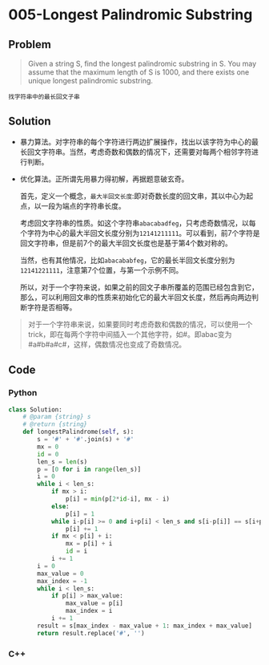 # 005-Longest Palindromic Substring

## Problem

> Given a string S, find the longest palindromic substring in S. You may assume that the maximum length of S is 1000, and there exists one unique longest palindromic substring.

	找字符串中的最长回文子串

## Solution

- 暴力算法。对字符串的每个字符进行两边扩展操作，找出以该字符为中心的最长回文字符串。当然，考虑奇数和偶数的情况下，还需要对每两个相邻字符进行判断。
- 优化算法。正所谓先用暴力得初解，再据题意破玄奇。

	首先，定义一个概念，`最大半回文长度`:即对奇数长度的回文串，其以中心为起点，以一段为端点的字符串长度。

	考虑回文字符串的性质。如这个字符串`abacabadfeg`，只考虑奇数情况，以每个字符为中心的最大半回文长度分别为`12141211111`。可以看到，前7个字符是回文字符串，但是前7个的最大半回文长度也是基于第4个数对称的。
	
	当然，也有其他情况，比如`abacababfeg`，它的最长半回文长度分别为`12141221111`，注意第7个位置，与第一个示例不同。
	
	所以，对于一个字符来说，如果之前的回文子串所覆盖的范围已经包含到它，那么，可以利用回文串的性质来初始化它的最大半回文长度，然后再向两边判断字符是否相等。
	
> 对于一个字符串来说，如果要同时考虑奇数和偶数的情况，可以使用一个trick，即在每两个字符中间插入一个其他字符，如#。即abac变为#a#b#a#c#，这样，偶数情况也变成了奇数情况。
	

## Code

### Python

```python
class Solution:
    # @param {string} s
    # @return {string}
    def longestPalindrome(self, s):
        s = '#' + '#'.join(s) + '#'
        mx = 0
        id = 0
        len_s = len(s)
        p = [0 for i in range(len_s)]
        i = 0
        while i < len_s:
            if mx > i:
                p[i] = min(p[2*id-i], mx - i)
            else:
                p[i] = 1
            while i-p[i] >= 0 and i+p[i] < len_s and s[i-p[i]] == s[i+p[i]]:
                p[i] += 1
            if mx < p[i] + i:
                mx = p[i] + i
                id = i
            i += 1
        i = 0
        max_value = 0
        max_index = -1
        while i < len_s:
            if p[i] > max_value:
                max_value = p[i]
                max_index = i
            i += 1
        result = s[max_index - max_value + 1: max_index + max_value]
        return result.replace('#', '')
```

### C++

```cpp

```
